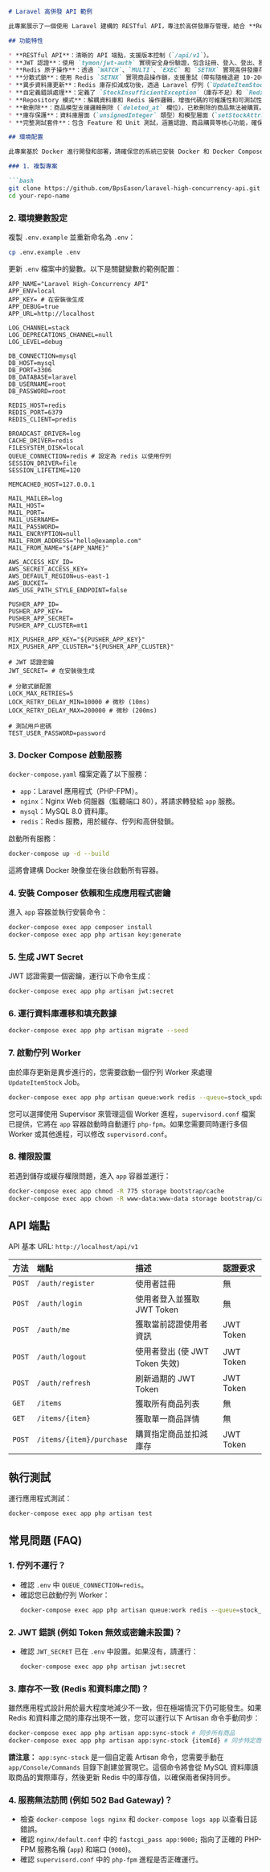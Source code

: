 ```markdown
# Laravel 高併發 API 範例

此專案展示了一個使用 Laravel 建構的 RESTful API，專注於高併發庫存管理，結合 **Redis 原子操作**、**異步佇列** 和 **JWT 認證**，提供高效、安全的解決方案。專案採用 **Docker** 容器化，適合快速開發、測試和部署。

## 功能特性

* **RESTful API**：清晰的 API 端點，支援版本控制（`/api/v1`）。
* **JWT 認證**：使用 `tymon/jwt-auth` 實現安全身份驗證，包含註冊、登入、登出、獲取使用者資訊和刷新 Token 功能。
* **Redis 原子操作**：透過 `WATCH`、`MULTI`、`EXEC` 和 `SETNX` 實現高併發庫存扣減，防止超賣。
* **分散式鎖**：使用 Redis `SETNX` 實現商品操作鎖，支援重試（帶有隨機退避 10-200ms，最多 5 次嘗試）。
* **異步資料庫更新**：Redis 庫存扣減成功後，透過 Laravel 佇列（`UpdateItemStock` Job）異步更新 MySQL 實際庫存，提升 API 響應速度。
* **自定義錯誤處理**：定義了 `StockInsufficientException`（庫存不足）和 `RedisOperationException`（Redis 操作失敗，如併發衝突）等自定義異常，提供明確的錯誤訊息和狀態碼。
* **Repository 模式**：解耦資料庫和 Redis 操作邏輯，增強代碼的可維護性和可測試性。
* **軟刪除**：商品模型支援邏輯刪除（`deleted_at` 欄位），已軟刪除的商品無法被購買。
* **庫存保護**：資料庫層面（`unsignedInteger` 類型）和模型層面（`setStockAttribute` Mutator）確保庫存值永不為負數。
* **完整測試套件**：包含 Feature 和 Unit 測試，涵蓋認證、商品購買等核心功能，確保應用程式的穩定性和可靠性。

## 環境配置

此專案基於 Docker 進行開發和部署，請確保您的系統已安裝 Docker 和 Docker Compose。

### 1. 複製專案

```bash
git clone https://github.com/BpsEason/laravel-high-concurrency-api.git
cd your-repo-name
```

### 2. 環境變數設定

複製 `.env.example` 並重新命名為 `.env`：

```bash
cp .env.example .env
```

更新 `.env` 檔案中的變數。以下是關鍵變數的範例配置：

```env
APP_NAME="Laravel High-Concurrency API"
APP_ENV=local
APP_KEY= # 在安裝後生成
APP_DEBUG=true
APP_URL=http://localhost

LOG_CHANNEL=stack
LOG_DEPRECATIONS_CHANNEL=null
LOG_LEVEL=debug

DB_CONNECTION=mysql
DB_HOST=mysql
DB_PORT=3306
DB_DATABASE=laravel
DB_USERNAME=root
DB_PASSWORD=root

REDIS_HOST=redis
REDIS_PORT=6379
REDIS_CLIENT=predis

BROADCAST_DRIVER=log
CACHE_DRIVER=redis
FILESYSTEM_DISK=local
QUEUE_CONNECTION=redis # 設定為 redis 以使用佇列
SESSION_DRIVER=file
SESSION_LIFETIME=120

MEMCACHED_HOST=127.0.0.1

MAIL_MAILER=log
MAIL_HOST=
MAIL_PORT=
MAIL_USERNAME=
MAIL_PASSWORD=
MAIL_ENCRYPTION=null
MAIL_FROM_ADDRESS="hello@example.com"
MAIL_FROM_NAME="${APP_NAME}"

AWS_ACCESS_KEY_ID=
AWS_SECRET_ACCESS_KEY=
AWS_DEFAULT_REGION=us-east-1
AWS_BUCKET=
AWS_USE_PATH_STYLE_ENDPOINT=false

PUSHER_APP_ID=
PUSHER_APP_KEY=
PUSHER_APP_SECRET=
PUSHER_APP_CLUSTER=mt1

MIX_PUSHER_APP_KEY="${PUSHER_APP_KEY}"
MIX_PUSHER_APP_CLUSTER="${PUSHER_APP_CLUSTER}"

# JWT 認證密鑰
JWT_SECRET= # 在安裝後生成

# 分散式鎖配置
LOCK_MAX_RETRIES=5
LOCK_RETRY_DELAY_MIN=10000 # 微秒 (10ms)
LOCK_RETRY_DELAY_MAX=200000 # 微秒 (200ms)

# 測試用戶密碼
TEST_USER_PASSWORD=password
```

### 3. Docker Compose 啟動服務

`docker-compose.yaml` 檔案定義了以下服務：

* `app`：Laravel 應用程式（PHP-FPM）。
* `nginx`：Nginx Web 伺服器（監聽端口 80），將請求轉發給 `app` 服務。
* `mysql`：MySQL 8.0 資料庫。
* `redis`：Redis 服務，用於緩存、佇列和高併發鎖。

啟動所有服務：

```bash
docker-compose up -d --build
```

這將會建構 Docker 映像並在後台啟動所有容器。

### 4. 安裝 Composer 依賴和生成應用程式密鑰

進入 `app` 容器並執行安裝命令：

```bash
docker-compose exec app composer install
docker-compose exec app php artisan key:generate
```

### 5. 生成 JWT Secret

JWT 認證需要一個密鑰，運行以下命令生成：

```bash
docker-compose exec app php artisan jwt:secret
```

### 6. 運行資料庫遷移和填充數據

```bash
docker-compose exec app php artisan migrate --seed
```

### 7. 啟動佇列 Worker

由於庫存更新是異步進行的，您需要啟動一個佇列 Worker 來處理 `UpdateItemStock` Job。

```bash
docker-compose exec app php artisan queue:work redis --queue=stock_updates
```

您可以選擇使用 Supervisor 來管理這個 Worker 進程，`supervisord.conf` 檔案已提供，它將在 `app` 容器啟動時自動運行 `php-fpm`。如果您需要同時運行多個 Worker 或其他進程，可以修改 `supervisord.conf`。

### 8. 權限設置

若遇到儲存或緩存權限問題，進入 `app` 容器並運行：

```bash
docker-compose exec app chmod -R 775 storage bootstrap/cache
docker-compose exec app chown -R www-data:www-data storage bootstrap/cache
```

## API 端點

API 基本 URL: `http://localhost/api/v1`

| 方法 | 端點                              | 描述                                 | 認證要求     |
| :--- | :-------------------------------- | :----------------------------------- | :----------- |
| `POST` | `/auth/register`                  | 使用者註冊                           | 無           |
| `POST` | `/auth/login`                     | 使用者登入並獲取 JWT Token         | 無           |
| `POST` | `/auth/me`                        | 獲取當前認證使用者資訊               | JWT Token    |
| `POST` | `/auth/logout`                    | 使用者登出 (使 JWT Token 失效)     | JWT Token    |
| `POST` | `/auth/refresh`                   | 刷新過期的 JWT Token               | JWT Token    |
| `GET`  | `/items`                          | 獲取所有商品列表                     | 無           |
| `GET`  | `/items/{item}`                   | 獲取單一商品詳情                     | 無           |
| `POST` | `/items/{item}/purchase`          | 購買指定商品並扣減庫存               | JWT Token    |

## 執行測試

運行應用程式測試：

```bash
docker-compose exec app php artisan test
```

## 常見問題 (FAQ)

### 1. 佇列不運行？

* 確認 `.env` 中 `QUEUE_CONNECTION=redis`。
* 確認您已啟動佇列 Worker：
    ```bash
    docker-compose exec app php artisan queue:work redis --queue=stock_updates
    ```

### 2. JWT 錯誤 (例如 Token 無效或密鑰未設置)？

* 確認 `JWT_SECRET` 已在 `.env` 中設置。如果沒有，請運行：
    ```bash
    docker-compose exec app php artisan jwt:secret
    ```

### 3. 庫存不一致 (Redis 和資料庫之間)？

雖然應用程式設計用於最大程度地減少不一致，但在極端情況下仍可能發生。如果 Redis 和資料庫之間的庫存出現不一致，您可以運行以下 Artisan 命令手動同步：

```bash
docker-compose exec app php artisan app:sync-stock # 同步所有商品
docker-compose exec app php artisan app:sync-stock {itemId} # 同步特定商品，例如：php artisan app:sync-stock 1
```

**請注意：** `app:sync-stock` 是一個自定義 Artisan 命令，您需要手動在 `app/Console/Commands` 目錄下創建並實現它。這個命令將會從 MySQL 資料庫讀取商品的實際庫存，然後更新 Redis 中的庫存值，以確保兩者保持同步。

### 4. 服務無法訪問 (例如 502 Bad Gateway)？

* 檢查 `docker-compose logs nginx` 和 `docker-compose logs app` 以查看日誌錯誤。
* 確認 `nginx/default.conf` 中的 `fastcgi_pass app:9000;` 指向了正確的 PHP-FPM 服務名稱 (`app`) 和端口 (`9000`)。
* 確認 `supervisord.conf` 中的 `php-fpm` 進程是否正確運行。
```
